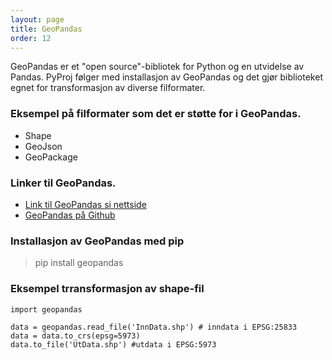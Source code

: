 ```yaml
---
layout: page
title: GeoPandas
order: 12
---
```


GeoPandas er et "open source"-bibliotek for Python og en utvidelse av Pandas. PyProj følger med installasjon av GeoPandas og det gjør biblioteket egnet for transformasjon av diverse filformater.

### Eksempel på filformater som det er støtte for i GeoPandas.

* Shape
* GeoJson
* GeoPackage

### Linker til GeoPandas.

* [Link til GeoPandas si nettside](https://geopandas.org/en/stable/)
* [GeoPandas på Github](https://github.com/geopandas/geopandas)

### Installasjon av GeoPandas med pip

> pip install geopandas 

### Eksempel trransformasjon av shape-fil

```
import geopandas

data = geopandas.read_file('InnData.shp') # inndata i EPSG:25833
data = data.to_crs(epsg=5973)
data.to_file('UtData.shp') #utdata i EPSG:5973
```
